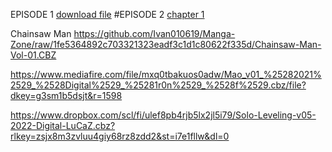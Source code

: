 EPISODE 1
[download file](https://drive.google.com/uc?export=download&id=1ALZuwV6gvav0sNW09pYJp4Trgy3PxBtn)
#EPISODE 2
[chapter 1](https://drive.google.com/uc?export=download&id=1ALZuwV6gvav0sNW09pYJp4Trgy3PxBtn)

Chainsaw Man
https://github.com/Ivan010619/Manga-Zone/raw/1fe5364892c703321323eadf3c1d1c80622f335d/Chainsaw-Man-Vol-01.CBZ

https://www.mediafire.com/file/mxq0tbakuos0adw/Mao_v01_%25282021%2529_%2528Digital%2529_%25281r0n%2529_%2528f%2529.cbz/file?dkey=g3sm1b5dsjt&r=1598


https://www.dropbox.com/scl/fi/ulef8pb4rjb5lx2jl5i79/Solo-Leveling-v05-2022-Digital-LuCaZ.cbz?rlkey=zsjx8m3zvluu4giy68rz8zdd2&st=i7e1fllw&dl=0
